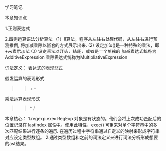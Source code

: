 学习笔记

本章知识点

1.正则表达式

2.四则运算语法分析算法
（1）ll算法，程序从左往右处理代码，从左往右进行预测推倒,  将加减乘除以嵌套的方式展示出来.
 (2) 设定加法(<AdditiveExpression>)是一种特殊的乘法，即<MultipliativeExpression>+<MultipliativeExpression>来表示加法
 (3) 设定乘法以<MultipliativeExpression>开头，<Number>结尾，或者是一个单独的<Number>
加减表达式统称为AdditiveExpression
乘除表达式统称为MultipliativeExpression

词法定义：
表达式的表现形式
<Expression>
>><AdditiveExpression><EOF>

假发运算的表现形式
<AdditiveExpression>
>><MultipliativeExpression>
>><AdditiveExpression>+<MultipliativeExpression>
>><AdditiveExpression>-<MultipliativeExpression>

乘法运算表现形式
<MultipliativeExpression>
>><Number>
>><MultipliativeExpression>*<Number>
>><MultipliativeExpression>/<Number>

本章核心：
1.regexp.exec
RegExp 对象是有状态的。他们会将上次成功匹配后的位置记录在 lastIndex 属性中。使用此特性，exec() 可用来对单个字符串中的多次匹配结果进行逐条的遍历.
在遍历过程中字符串通过自定义的映射来形成字符串对应设定类型数组。
2.通过类型数组和之前的词法定义来进行词法分析形成想要的ast结果。